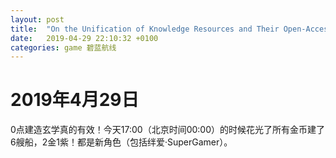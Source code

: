 ```yaml
---
layout: post
title:  "On the Unification of Knowledge Resources and Their Open-Access for All 关于知识资源的统一和其对全人类的自由获取"
date:   2019-04-29 22:10:32 +0100
categories: game 碧蓝航线
---
```


# 2019年4月29日 
0点建造玄学真的有效！今天17:00（北京时间00:00）的时候花光了所有金币建了6艘船，2金1紫！都是新角色（包括绊爱·SuperGamer）。